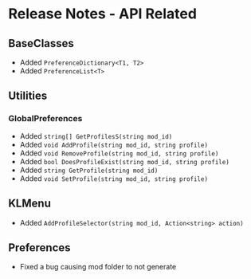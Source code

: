 # Release Notes - API Related

## BaseClasses

- Added `PreferenceDictionary<T1, T2>`
- Added `PreferenceList<T>`

## Utilities

### GlobalPreferences

- Added `string[] GetProfilesS(string mod_id)`
- Added `void AddProfile(string mod_id, string profile)`
- Added `void RemoveProfile(string mod_id, string profile)`
- Added `bool DoesProfileExist(string mod_id, string profile)`
- Added `string GetProfile(string mod_id)`
- Added `void SetProfile(string mod_id, string profile)`

## KLMenu

- Added `AddProfileSelector(string mod_id, Action<string> action)`

## Preferences

- Fixed a bug causing mod folder to not generate